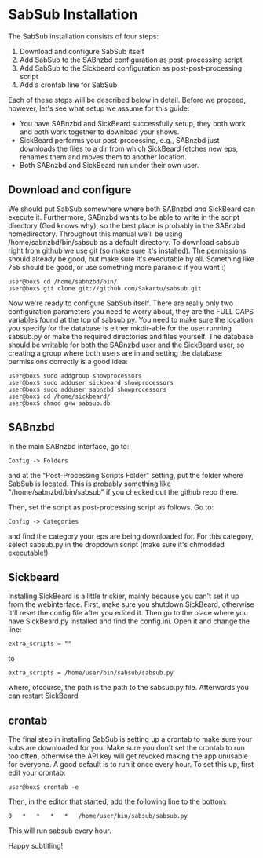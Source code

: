 SabSub Installation
===================

The SabSub installation consists of four steps:

1. Download and configure SabSub itself
2. Add SabSub to the SABnzbd configuration as post-processing script
3. Add SabSub to the Sickbeard configuration as post-post-processing script
4. Add a crontab line for SabSub

Each of these steps will be described below in detail. Before we proceed,
however, let's see what setup we assume for this guide:

- You have SABnzbd and SickBeard successfully setup, they both work and both
work together to download your shows.
- SickBeard performs your post-processing, e.g., SABnzbd just downloads the
files to a dir from which SickBeard fetches new eps, renames them and moves them
to another location.
- Both SABnzbd and SickBeard run under their own user.

Download and configure
----------------------
We should put SabSub somewhere where both SABnzbd *and* SickBeard can
execute it. Furthermore, SABnzbd wants to be able to write in the script
directory (God knows why), so the best place is probably in the SABnzbd
homedirectory. Throughout this manual we'll be using /home/sabnzbd/bin/sabsub as
a default directory. To download sabsub right from github we use git (so make
sure it's installed). The permissions should already be good, but make sure it's
executable by all. Something like 755 should be good, or use something more
paranoid if you want :)

```
user@box$ cd /home/sabnzbd/bin/
user@box$ git clone git://github.com/Sakartu/sabsub.git
```

Now we're ready to configure SabSub itself. There are really only two
configuration parameters you need to worry about, they are the FULL CAPS
variables found at the top of sabsub.py. You need to make sure the location you
specify for the database is either mkdir-able for the user running sabsub.py or
make the required directories and files yourself. The database should be
writable for both the SABnzbd user and the SickBeard user, so creating a group
where both users are in and setting the database permissions correctly is a good
idea:

```
user@box$ sudo addgroup showprocessors
user@box$ sudo adduser sickbeard showprocessors
user@box$ sudo adduser sabnzbd showprocessors
user@box$ cd /home/sickbeard/
user@box$ chmod g+w sabsub.db
```

SABnzbd
-------
In the main SABnzbd interface, go to:

```
Config -> Folders
```

and at the "Post-Processing Scripts Folder" setting, put the folder where SabSub
is located. This is probably something like "/home/sabnzbd/bin/sabsub" if you
checked out the github repo there.

Then, set the script as post-processing script as follows. Go to:

```
Config -> Categories
```

and find the category your eps are being downloaded for. For this category,
select sabsub.py in the dropdown script (make sure it's chmodded
executable!)

Sickbeard
---------
Installing SickBeard is a little trickier, mainly because you can't set it up
from the webinterface. First, make sure you shutdown SickBeard, otherwise it'll
reset the config file after you edited it. Then go to the place where you have
SickBeard.py installed and
find the config.ini. Open it and change the line:

```
extra_scripts = ""
```

to

```
extra_scripts = /home/user/bin/sabsub/sabsub.py
```

where, ofcourse, the path is the path to the sabsub.py file. Afterwards you can
restart SickBeard

crontab
-------
The final step in installing SabSub is setting up a crontab to make sure your
subs are downloaded for you. Make sure you don't set the crontab to run too
often, otherwise the API key will get revoked making the app unusable for
everyone. A good default is to run it once every hour. To set this up, first
edit your crontab:

```
user@box$ crontab -e
```

Then, in the editor that started, add the following line to the bottom:

```
0   *   *   *   *   /home/user/bin/sabsub/sabsub.py
```

This will run sabsub every hour.

Happy subtitling!
